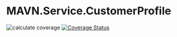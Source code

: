 # MAVN.Service.CustomerProfile

![calculate coverage](https://github.com/OpenMAVN/MAVN.Service.CustomerProfile/workflows/calculate%20coverage/badge.svg)
[![Coverage Status](https://coveralls.io/repos/github/OpenMAVN/MAVN.Service.CustomerProfile/badge.svg?branch=master)](https://coveralls.io/github/OpenMAVN/MAVN.Service.CustomerProfile?branch=master)
